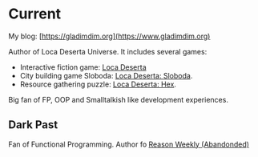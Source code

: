 # Current

My blog: [https://gladimdim.org](https://www.gladimdim.org)

Author of Loca Deserta Universe. It includes several games:

- Interactive fiction game: [Loca Deserta](https://locadeserta.com/interactive/index_en)
- City building game Sloboda: [Loca Deserta: Sloboda](https://locadeserta.com/citybuilding/index_en).
- Resource gathering puzzle: [Loca Deserta: Hex](https://locadeserta.com/locadesertahex/index_en).


Big fan of FP, OOP and Smalltalkish like development experiences.

## Dark Past
Fan of Functional Programming. Author fo [Reason Weekly (Abandonded)](https://github.com/gladimdim/reasonmlonline)

